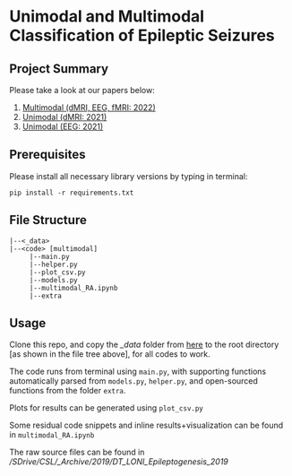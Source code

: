 # Unimodal and Multimodal Classification of Epileptic Seizures

## Project Summary
Please take a look at our papers below:
1. [Multimodal (dMRI, EEG, fMRI: 2022)](https://www.medrxiv.org/content/10.1101/2022.10.22.22281402.abstract)
2. [Unimodal (dMRI: 2021)](https://link.springer.com/chapter/10.1007/978-3-030-87615-9_12)
3. [Unimodal (EEG: 2021)](https://ieeexplore.ieee.org/abstract/document/9630242/)

## Prerequisites
Please install all necessary library versions by typing in terminal:

```pip install -r requirements.txt```

## File Structure
```
|--<_data>
|--<code> [multimodal]
     |--main.py
     |--helper.py
     |--plot_csv.py
     |--models.py
     |--multimodal_RA.ipynb
     |--extra
```

## Usage
Clone this repo, and copy the _\_data_ folder from [here](https://www.dropbox.com/sh/icfard16qqjpqrm/AAA3oMcZpGe1C0HZfqpflVIOa?dl=0) to the root directory [as shown in the file tree above], for all codes to work.

The code runs from terminal using ```main.py```, with supporting functions automatically parsed from ```models.py```, ```helper.py```, and open-sourced functions from the folder ```extra```.

Plots for results can be generated using ```plot_csv.py```

Some residual code snippets and inline results+visualization can be found in ```multimodal_RA.ipynb```

The raw source files can be found in _/SDrive/CSL/\_Archive/2019/DT\_LONI\_Epileptogenesis\_2019_
